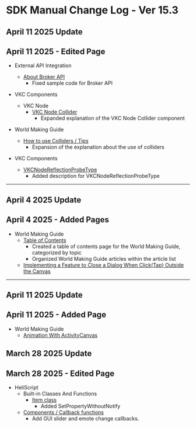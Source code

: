 # SDK Manual Change Log - Ver 15.3

## April 11 2025 Update

## April 11 2025 - Edited Page

 - External API Integration
     - [About Broker API](https://vrhikky.github.io/VketCloudSDK_Documents/15.3/en/ExternalAPI/BrokerAPI.html)
         - Fixed sample code for Broker API

 - VKC Components
     - VKC Node     
         - [VKC Node Collider](https://vrhikky.github.io/VketCloudSDK_Documents/15.3/en/VKCComponents/VKCNodeCollider.html)
             - Expanded explanation of the VKC Node Collider component

 - World Making Guide
     - [How to use Colliders / Tips](https://vrhikky.github.io/VketCloudSDK_Documents/15.3/en/WorldMakingGuide/Collider.html)
         - Expansion of the explanation about the use of colliders

 - VKC Components
     - [VKCNodeReflectionProbeType](https://vrhikky.github.io/VketCloudSDK_Documents/15.3/VKCComponents/VKCNodeReflectionProbeType.html)
         - Added description for VKCNodeReflectionProbeType

---

## April 4 2025 Update

## April 4 2025 - Added Pages

 - World Making Guide
     - [Table of Contents](../WorldMakingGuide/WorldMakingGuide.md)
         - Created a table of contents page for the World Making Guide, categorized by topic
         - Organized World Making Guide articles within the article list
   - [Implementing a Feature to Close a Dialog When Click(Tap) Outside the Canvas](https://vrhikky.github.ioVketCloudSDK_Documents/15.3/en/WorldMakingGuide/CloseCanvas.html)

---

## April 11 2025 Update

## April 11 2025 - Added Page

- World Making Guide
    - [Animation With ActivityCanvas](https://vrhikky.github.io/VketCloudSDK_Documents/15.2/en/WorldMakingGuide/AnimationWithActivityCanvas.html)

## March 28 2025 Update

## March 28 2025 - Edited Page

 - HeliScript 
     - Built-in Classes And Functions
         - [Item class](https://vrhikky.github.io/VketCloudSDK_Documents/15.3/en/hs/hs_class_item.html)
             - Added SetPropertyWithoutNotify
     - [Components / Callback functions](https://vrhikky.github.io/VketCloudSDK_Documents/15.3/en/hs/hs_component.html)
         - Add GUI slider and emote change callbacks.
